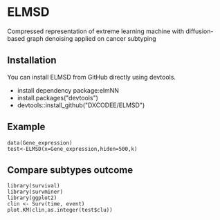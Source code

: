 # ELMSD
Compressed representation of extreme learning machine with diffusion-based  graph denoising applied on cancer subtyping
## Installation

You can install ELMSD from GitHub directly using devtools.
- install dependency package:elmNN
- install.packages("devtools")
- devtools::install_github("DXCODEE/ELMSD")

## Example
  ```    
  data(Gene_expression)
  test<-ELMSD(x=Gene_expression,hiden=500,k)
 ```
## Compare subtypes outcome

  ```
  library(survival)
  library(survminer)
  library(ggplot2)
  clin <- Surv(time, event)
  plot.KM(clin,as.integer(test$clu))

 ```
